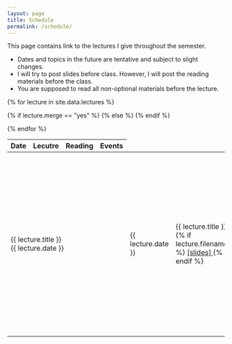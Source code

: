 ```yaml
---
layout: page
title: Schedule
permalink: /schedule/
---
```


This page contains link to the lectures I give throughout the semester. 

<ul>
<li>Dates and topics in the future are tentative and subject to slight changes.</li>
<li> I will try to post slides before class. However, I will post the reading materials before the class.</li>
<li> You are supposed to read all non-optional materials <span class="alert">before</span> the lecture.</li>
</ul>

<table width="100%">
<colgroup>
<col width="10%" />
<col width="30%" />
<col width="30%" />
<col width="30%" />
</colgroup>
<thead>
<tr>
<th>Date</th>
<th>Lecutre</th>
<th>Reading</th>
<th>Events</th>
</tr>
</thead>
<tbody>

{% for lecture in site.data.lectures %}
<tr>
{% if lecture.merge == "yes" %}
<td colspan="4" class="merged-cell">
{{ lecture.title }} <br/> {{ lecture.date }}
</td>
{% else %}


<td class="lecdate">
   {{ lecture.date }}
</td>

<td class="lecdate">
    <span>
    {{ lecture.title }}
    {% if lecture.filename %}
    <a href="{{ site.url }}/{{ site.baseurl }}/lectures/{{ lecture.filename }}.pdf">
    [slides]
    </a>
    {% endif %} 
    </span>
</td>

<td class="lecdate">
{% for reading in lecture.readings %}
    <div> 
    {% if reading.ref %} <b>[{{ reading.ref }}]</b> {% endif %} 
    {% if reading.absolute == "yes" %} <a href="{{ reading.url }}">{{ reading.title }}</a> 
    {% else %}
    <a href="{{ site.baseurl }}/{{ reading.url }}">{{ reading.title }}</a>
    {% endif %} 
    {% if reading.optional == "yes" %} 
    <i> (Optional) </i> {% endif %} 
    </div>
{% endfor %}
</td>

<td class="lecdate">
{% for deadline in lecture.deadlines %}
    <div class="deadline"> {{ deadline.title }} </div>
{% endfor %}
</td>
{% endif %}

</tr>

{% endfor %}



</tbody>
</table>